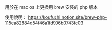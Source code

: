 用於在 mac os 上更換用 brew 安裝的 php 版本 

使用說明：
https://koufuchi.notion.site/brew-php-115ea82884d54f46a1fd906b0743fc03
